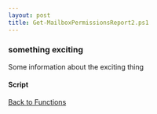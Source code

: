 ```yaml
---
layout: post
title: Get-MailboxPermissionsReport2.ps1
---
```


### something exciting

Some information about the exciting thing

#### Script

<script src="https://gist-it.appspot.com/github.com/BanterBoy/scripts-blog/blob/master/PowerShell/functions/exchange/Get-MailboxPermissionsReport2.ps1"></script>

<a href="/menu/_pages/functions.html">Back to Functions</a>
